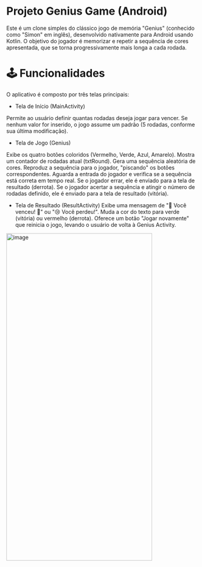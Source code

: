 # Projeto Genius Game (Android)
Este é um clone simples do clássico jogo de memória "Genius" (conhecido como "Simon" em inglês), desenvolvido nativamente para Android usando Kotlin. O objetivo do jogador é memorizar e repetir a sequência de cores apresentada, que se torna progressivamente mais longa a cada rodada.

# 🕹️ Funcionalidades
O aplicativo é composto por três telas principais:

- Tela de Início (MainActivity)

Permite ao usuário definir quantas rodadas deseja jogar para vencer.
Se nenhum valor for inserido, o jogo assume um padrão (5 rodadas, conforme sua última modificação).

- Tela de Jogo (Genius)

Exibe os quatro botões coloridos (Vermelho, Verde, Azul, Amarelo).
Mostra um contador de rodadas atual (txtRound).
Gera uma sequência aleatória de cores.
Reproduz a sequência para o jogador, "piscando" os botões correspondentes.
Aguarda a entrada do jogador e verifica se a sequência está correta em tempo real.
Se o jogador errar, ele é enviado para a tela de resultado (derrota).
Se o jogador acertar a sequência e atingir o número de rodadas definido, ele é enviado para a tela de resultado (vitória).

- Tela de Resultado (ResultActivity)
Exibe uma mensagem de "🎉 Você venceu! 🎉" ou "😢 Você perdeu!".
Muda a cor do texto para verde (vitória) ou vermelho (derrota).
Oferece um botão "Jogar novamente" que reinicia o jogo, levando o usuário de volta à Genius Activity.

<img width="383" height="859" alt="image" src="https://github.com/user-attachments/assets/7a585e1c-8c7b-4a98-babb-1640fc9abd0e" />
